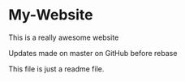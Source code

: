 # My-Website

This is a really awesome website

Updates made on master on GitHub before rebase

This file is just a readme file.

